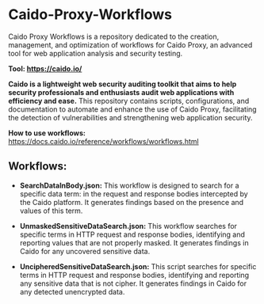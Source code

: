 # Caido-Proxy-Workflows
Caido Proxy Workflows is a repository dedicated to the creation, management, and optimization of workflows for Caido Proxy, an advanced tool for web application analysis and security testing. 

**Tool: https://caido.io/**

**Caido is a lightweight web security auditing toolkit that aims to help security professionals and enthusiasts audit web applications with efficiency and ease.** This repository contains scripts, configurations, and documentation to automate and enhance the use of Caido Proxy, facilitating the detection of vulnerabilities and strengthening web application security.

**How to use workflows:**
https://docs.caido.io/reference/workflows/workflows.html

## Workflows:
  - **SearchDataInBody.json:**
    This workflow is designed to search for a specific data term: in the request and response bodies intercepted by the Caido platform. It generates findings based on the presence and values of this term.

  - **UnmaskedSensitiveDataSearch.json:**
    This workflow searches for specific terms in HTTP request and response bodies, identifying and reporting values that are not properly masked. It generates findings in Caido for any uncovered sensitive data.

  - **UncipheredSensitiveDataSearch.json:**
    This script searches for specific terms in HTTP request and response bodies, identifying and reporting any sensitive data that is not cipher. It generates findings in Caido for any detected unencrypted data.



